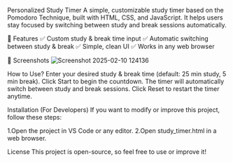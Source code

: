 Personalized Study Timer 
A simple, customizable study timer based on the Pomodoro Technique, built with HTML, CSS, and JavaScript. It helps users stay focused by switching between study and break sessions automatically.

🔹 Features
✅ Custom study & break time input
✅ Automatic switching between study & break
✅ Simple, clean UI
✅ Works in any web browser

📸 Screenshots
![Screenshot 2025-02-10 124136](https://github.com/user-attachments/assets/8791d629-e29d-4b1f-8fe6-a108cdc3b6ae)


How to Use?
Enter your desired study & break time (default: 25 min study, 5 min break).
Click Start to begin the countdown.
The timer will automatically switch between study and break sessions.
Click Reset to restart the timer anytime.

Installation (For Developers)
If you want to modify or improve this project, follow these steps:


1.Open the project in VS Code or any editor.
2.Open study_timer.html in a web browser.

License
This project is open-source, so feel free to use or improve it!
